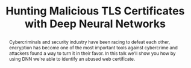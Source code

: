 ---
slug: luis-david-camacho
name: Luis David Camacho
position: Research Lead Data Architect
company: Cyxtera Technologies
twitter: luisdcamachog
photo: luis-david-camacho.jpg
title: Hunting Malicious TLS Certificates with Deep Neural Networks
abstract: Cybercriminals and security industry have been racing to defeat each other, encryption has become one of the most important tools against cybercrime and attackers found a way to turn it in their favor. In this talk we'll show you how by using DNN we're able to identify an abused web certificate.
---